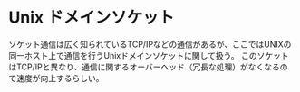 # Unix ドメインソケット

ソケット通信は広く知られているTCP/IPなどの通信があるが、ここではUNIXの同一ホスト上で通信を行うUnixドメインソケットに関して扱う。
このソケットはTCP/IPと異なり、通信に関するオーバーヘッド（冗長な処理）がなくなるので速度が向上するらしい。

